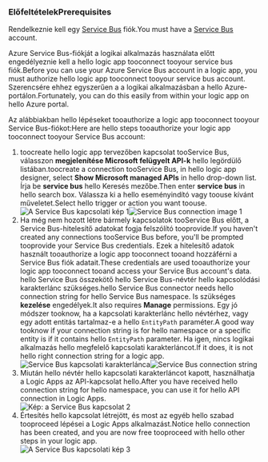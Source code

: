 ### <a name="prerequisites"></a><span data-ttu-id="3eb34-101">Előfeltételek</span><span class="sxs-lookup"><span data-stu-id="3eb34-101">Prerequisites</span></span>
<span data-ttu-id="3eb34-102">Rendelkeznie kell egy [Service Bus](https://azure.microsoft.com/services/service-bus/) fiók.</span><span class="sxs-lookup"><span data-stu-id="3eb34-102">You must have a [Service Bus](https://azure.microsoft.com/services/service-bus/) account.</span></span>  

<span data-ttu-id="3eb34-103">Azure Service Bus-fiókját a logikai alkalmazás használata előtt engedélyeznie kell a hello logic app tooconnect tooyour service bus fiók.</span><span class="sxs-lookup"><span data-stu-id="3eb34-103">Before you can use your Azure Service Bus account in a logic app, you must authorize hello logic app tooconnect tooyour service bus account.</span></span> <span data-ttu-id="3eb34-104">Szerencsére ehhez egyszerűen a a logikai alkalmazásban a hello Azure-portálon.</span><span class="sxs-lookup"><span data-stu-id="3eb34-104">Fortunately, you can do this easily from within your logic app on hello Azure portal.</span></span>  

<span data-ttu-id="3eb34-105">Az alábbiakban hello lépéseket tooauthorize a logic app tooconnect tooyour Service Bus-fiókot:</span><span class="sxs-lookup"><span data-stu-id="3eb34-105">Here are hello steps tooauthorize your logic app tooconnect tooyour Service Bus account:</span></span>  

1. <span data-ttu-id="3eb34-106">toocreate hello logic app tervezőben kapcsolat tooService Bus, válasszon **megjelenítése Microsoft felügyelt API-k** hello legördülő listában.</span><span class="sxs-lookup"><span data-stu-id="3eb34-106">toocreate a connection tooService Bus, in hello logic app designer, select **Show Microsoft managed APIs** in hello drop-down list.</span></span> <span data-ttu-id="3eb34-107">Írja be **service bus** hello Keresés mezőbe.</span><span class="sxs-lookup"><span data-stu-id="3eb34-107">Then enter **service bus** in hello search box.</span></span> <span data-ttu-id="3eb34-108">Válassza ki a hello eseményindító vagy toouse kívánt műveletet.</span><span class="sxs-lookup"><span data-stu-id="3eb34-108">Select hello trigger or action you want toouse.</span></span>  
    <span data-ttu-id="3eb34-109">![A Service Bus kapcsolati kép 1](./media/connectors-create-api-servicebus/servicebus-1.png)</span><span class="sxs-lookup"><span data-stu-id="3eb34-109">![Service Bus connection image 1](./media/connectors-create-api-servicebus/servicebus-1.png)</span></span>  
2. <span data-ttu-id="3eb34-110">Ha még nem hozott létre bármely kapcsolatok tooService Bus előtt, a Service Bus-hitelesítő adatokat fogja felszólító tooprovide.</span><span class="sxs-lookup"><span data-stu-id="3eb34-110">If you haven't created any connections tooService Bus before, you'll be prompted tooprovide your Service Bus credentials.</span></span> <span data-ttu-id="3eb34-111">Ezek a hitelesítő adatok használt tooauthorize a logic app tooconnect tooand hozzáférni a Service Bus fiók adatait.</span><span class="sxs-lookup"><span data-stu-id="3eb34-111">These credentials are used tooauthorize your logic app tooconnect tooand access your Service Bus account's data.</span></span> <span data-ttu-id="3eb34-112">hello Service Bus összekötő hello Service Bus-névtér hello kapcsolódási karakterlánc szükséges.</span><span class="sxs-lookup"><span data-stu-id="3eb34-112">hello Service Bus connector needs hello connection string for hello Service Bus namespace.</span></span> <span data-ttu-id="3eb34-113">Is szükséges **kezelése** engedélyek.</span><span class="sxs-lookup"><span data-stu-id="3eb34-113">It also requires **Manage** permissions.</span></span> <span data-ttu-id="3eb34-114">Egy jó módszer tooknow, ha a kapcsolati karakterlánc hello névtérhez, vagy egy adott entitás tartalmaz-e a hello `EntityPath` paraméter.</span><span class="sxs-lookup"><span data-stu-id="3eb34-114">A good way tooknow if your connection string is for hello namespace or a specific entity is if it contains hello `EntityPath` parameter.</span></span> <span data-ttu-id="3eb34-115">Ha igen, nincs logikai alkalmazás hello megfelelő kapcsolati karakterláncot.</span><span class="sxs-lookup"><span data-stu-id="3eb34-115">If it does, it is not hello right connection string for a logic app.</span></span>  
    <span data-ttu-id="3eb34-116">![Service Bus kapcsolati karakterlánca](./media/connectors-create-api-servicebus/connectionstring.png)</span><span class="sxs-lookup"><span data-stu-id="3eb34-116">![Service Bus connection string](./media/connectors-create-api-servicebus/connectionstring.png)</span></span>
3. <span data-ttu-id="3eb34-117">Miután hello névtér hello kapcsolati karakterláncot kapott, használhatja a Logic Apps az API-kapcsolat hello.</span><span class="sxs-lookup"><span data-stu-id="3eb34-117">After you have received hello connection string for hello namespace, you can use it for hello API connection in Logic Apps.</span></span>  
    ![Kép: a Service Bus kapcsolat 2](./media/connectors-create-api-servicebus/servicebus-2.png)  
4. <span data-ttu-id="3eb34-119">Értesítés hello kapcsolat létrejött, és most az egyéb hello szabad tooproceed lépései a Logic Apps alkalmazást.</span><span class="sxs-lookup"><span data-stu-id="3eb34-119">Notice hello connection has been created, and you are now free tooproceed with hello other steps in your logic app.</span></span>  
    ![A Service Bus kapcsolati kép 3](./media/connectors-create-api-servicebus/servicebus-3.png)   

